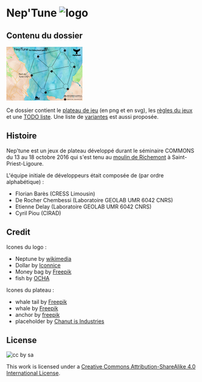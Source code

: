 Nep'Tune ![logo](./img/Neptune_logo.png)
=========
## Contenu du dossier
![une idée du plateau](./img/board_miniature.png)

Ce dossier contient le [plateau de jeu](img/board.png) (en png et en svg), les [règles du jeux](Regles_du_jeu(FR).md) et une [TODO liste](todo.md). Une liste de [variantes](Variantes) est aussi proposée.

## Histoire

Nep'tune est un jeux de plateau développé durant le séminaire COMMONS du 13 au 18 octobre 2016 qui s'est tenu au [moulin de Richemont](http://www.openstreetmap.org/?mlat=45.7024&mlon=1.3352#map=16/45.7024/1.3352) à Saint-Priest-Ligoure.

L'équipe initiale de développeurs était composée de (par ordre alphabétique) :
* Florian Barès (CRESS Limousin)
* De Rocher Chembessi (Laboratoire GEOLAB UMR 6042 CNRS)
* Etienne Delay (Laboratoire GEOLAB UMR 6042 CNRS)
* Cyril Piou (CIRAD)

## Credit

Icones du logo :
* Neptune by [wikimedia](https://fr.wikipedia.org/wiki/Neptune_%28plan%C3%A8te%29#/media/File:Neptune_symbol.svg)
* Dollar by [Iconnice](http://www.flaticon.com/free-icon/money_131052)
* Money bag by [Freepik](http://www.flaticon.com/free-icon/money-bag-with-dollar-symbol_61584)
* fish by [OCHA](http://www.flaticon.com/free-icon/fish-silhouette_27847)

Icones du plateau :
  * whale tail by [Freepik](http://www.flaticon.com/free-icon/whale_166893)
  * whale by [Freepik](http://www.flaticon.com/free-icon/whale-breathing_85159)
  * anchor by [freepik](http://www.flaticon.com/free-icon/big-anchor_85117)
  * placeholder by [Chanut is Industries](http://www.flaticon.com/free-icon/placeholder_181508)


## License
![cc by sa](./img/icone_cc.png)

This work is licensed under a [Creative Commons Attribution-ShareAlike 4.0 International License](https://creativecommons.org/licenses/by-sa/4.0/).
